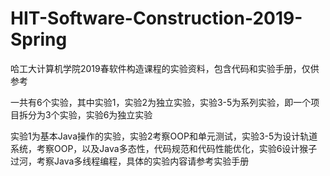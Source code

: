 # HIT-Software-Construction-2019-Spring
哈工大计算机学院2019春软件构造课程的实验资料，包含代码和实验手册，仅供参考

一共有6个实验，其中实验1，实验2为独立实验，实验3-5为系列实验，即一个项目拆分为3个实验，实验6为独立实验

实验1为基本Java操作的实验，实验2考察OOP和单元测试，实验3-5为设计轨道系统，考察OOP，以及Java多态性，代码规范和代码性能优化，实验6设计猴子过河，考察Java多线程编程，具体的实验内容请参考实验手册
